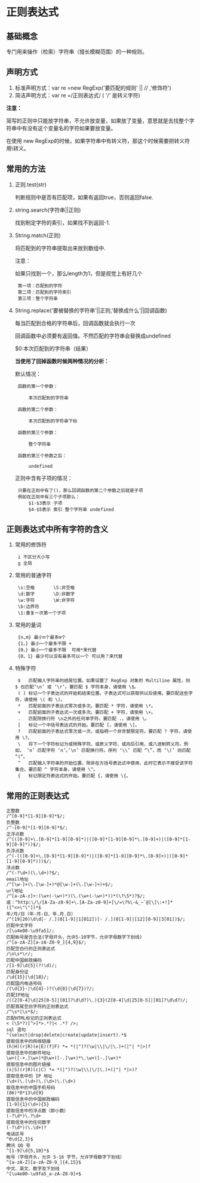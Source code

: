 
# 正则表达式

## 基础概念

专门用来操作（检索）字符串（擅长模糊范围）的一种规则。

## 声明方式

1. 标准声明方式：var re =new RegExp('要匹配的规则' || // ,'修饰符')	 				
2. 简洁声明方式：var re =/正则表达式/ ( '/' 是转义字符)	
	
**注意：**

简写的正则中只能放字符串，不允许放变量，如果放了变量，意思就是去找整个字符串中有没有这个变量名的字符如果要放变量。

在使用 new RegExp的时候，如果字符串中有转义符，那这个时候需要把转义符用\转义。

## 常用的方法
1. 正则.test(str)	

   	判断规则中是否有匹配项，如果有返回true，否则返回false.
   
2. string.search(字符串||正则)

   	找到制定字符的索引，如果找不到返回-1.

3. String.match(正则)

   	将匹配到的字符串提取出来放到数组中.

  	注意：<br>

   	如果只找到一个，那么length为1，但是视觉上有好几个
	
		第一项：匹配到的字符
		第二项：匹配到的字符索引
		第三项：整个字符串

4. String.replace('要被替换的字符串'||正则,'替换成什么'||回调函数)

   	每当匹配到合格的字符串后，回调函数就会执行一次

   	回调函数中必须要有返回值。不然匹配的字符串会替换成undefined

   	$0:本次匹配到的字符串（结果）
   
    **当使用了回掉函数时候两种情况的分析：**
	
	默认情况：

		函数的第一个参数：

			本次匹配到的字符串

		函数的第二个参数：

			本次匹配到的字符串下标

		函数的第三个参数：

			整个字符串

		函数的第三个参数之后：

			undefined

	正则中含有子项的情况：

		只要在正则中有了()，那么回调函数的第二个参数之后就是子项
		例如在正则中有三个子项那么：
			$1-$3表示 子项
			$4-$5表示 索引 整个字符串 undefined


## 正则表达式中所有字符的含义

1. 常用的修饰符
 
		i 不区分大小写
		g 全局

2. 常用的普通字符

		\s:空格		\S:非空格
		\d:数字		\D:非数字
		\w:字符		\W:非字符
		\b:边界符
		\1:重复一次第一个子项

3. 常用的量词

		{n,m} 最小n个最多m个
		{1，} 最小一个最多不限 +
		{0，} 最小一个最多不限  可用*来代替
		{0，1} 最少可以没有最多可以一个 可以用？来代替		

3. 特殊字符

		$	匹配输入字符串的结尾位置。如果设置了 RegExp 对象的 Multiline 属性，则 $ 也匹配‘\n’ 或 ‘\r’。要匹配 $ 字符本身，请使用 \$。
		( )	标记一个子表达式的开始和结束位置。子表达式可以获取供以后使用。要匹配这些字符，请使用 \( 和 \)。
		*	匹配前面的子表达式零次或多次。要匹配 * 字符，请使用 \*。
		+	匹配前面的子表达式一次或多次。要匹配 + 字符，请使用 \+。
		.	匹配除换行符 \n之外的任何单字符。要匹配 .，请使用 \。
		[	标记一个中括号表达式的开始。要匹配 [，请使用 \[。
		?	匹配前面的子表达式零次或一次，或指明一个非贪婪限定符。要匹配 ? 字符，请使用 \?。
		\	将下一个字符标记为或特殊字符、或原义字符、或向后引用、或八进制转义符。例如， ‘n’ 匹配字符 ‘n’。’\n’ 匹配换行符。序列 ‘\\’ 匹配 “\”，而 ‘\(’ 则匹配 “(”。
		^	匹配输入字符串的开始位置，除非在方括号表达式中使用，此时它表示不接受该字符集合。要匹配 ^ 字符本身，请使用 \^。
		{	标记限定符表达式的开始。要匹配 {，请使用 \{。


## 常用的正则表达式
	正整数
	/^[0-9]*[1-9][0-9]*$/;
	负整数
	/^-[0-9]*[1-9][0-9]*$/;
	正浮点数
	/^(([0-9]+\.[0-9]*[1-9][0-9]*)|([0-9]*[1-9][0-9]*\.[0-9]+)|([0-9]*[1-9][0-9]*))$/;   
	负浮点数
	/^(-(([0-9]+\.[0-9]*[1-9][0-9]*)|([0-9]*[1-9][0-9]*\.[0-9]+)|([0-9]*[1-9][0-9]*)))$/;  
	浮点数
	/^(-?\d+)(\.\d+)?$/;
	email地址
	/^[\w-]+(\.[\w-]+)*@[\w-]+(\.[\w-]+)+$/;
	url地址
	/^[a-zA-z]+:(\w+(-\w+)*)(\.(\w+(-\w+)*))*(\?\S*)?$/;
	或：^http:\/\/[A-Za-z0-9]+\.[A-Za-z0-9]+[\/=\?%\-&_~`@[\]\:+!]*([^<>\"\"])*$ 
	年/月/日（年-月-日、年.月.日）
	/^(19|20)\d\d[- /.](0[1-9]|1[012])[- /.](0[1-9]|[12][0-9]|3[01])$/;
	匹配中文字符
	/[\u4e00-\u9fa5]/;
	匹配帐号是否合法(字母开头，允许5-10字节，允许字母数字下划线)
	/^[a-zA-Z][a-zA-Z0-9_]{4,9}$/;
	匹配空白行的正则表达式
	/\n\s*\r/;
	匹配中国邮政编码
	/[1-9]\d{5}(?!\d)/;
	匹配身份证
	/\d{15}|\d{18}/;
	匹配国内电话号码
	/(\d{3}-|\d{4}-)?(\d{8}|\d{7})?/;
	匹配IP地址
	/((2[0-4]\d|25[0-5]|[01]?\d\d?)\.){3}(2[0-4]\d|25[0-5]|[01]?\d\d?)/;
	匹配首尾空白字符的正则表达式
	/^\s*|\s*$/;
	匹配HTML标记的正则表达式
	< (\S*?)[^>]*>.*?|< .*? />;
	sql 语句
	^(select|drop|delete|create|update|insert).*$
	提取信息中的网络链接
	(h|H)(r|R)(e|E)(f|F) *= *(|")?(\w|\\|\/|\.)+(|"| *|>)? 
	提取信息中的邮件地址
	\w+([-+.]\w+)*@\w+([-.]\w+)*\.\w+([-.]\w+)* 
	提取信息中的图片链接
	(s|S)(r|R)(c|C) *= *(|")?(\w|\\|\/|\.)+(|"| *|>)? 
	提取信息中的 IP 地址
	(\d+)\.(\d+)\.(\d+)\.(\d+)
	取信息中的中国手机号码
	(86)*0*13\d{9} 
	提取信息中的中国邮政编码
	[1-9]{1}(\d+){5} 
	提取信息中的浮点数（即小数）
	(-?\d*)\.?\d+ 
	提取信息中的任何数字
	(-?\d*)(\.\d+)?
	电话区号
	^0\d{2,3}$
	腾讯 QQ 号
	^[1-9]\d{5,10}*$ 
	帐号（字母开头，允许 5-16 字节，允许字母数字下划线）
	^[a-zA-Z][a-zA-Z0-9_]{4,15}$ 
	中文、英文、数字及下划线
	^[\u4e00-\u9fa5_a-zA-Z0-9]+$
	